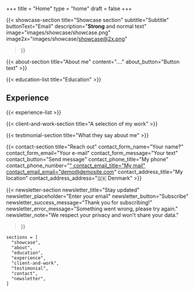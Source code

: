 +++
title =  "Home"
type = "home"
draft = false
+++


{{< showcase-section
    title="Showcase section"
    subtitle="Subtitle"
    buttonText="Email"
    description="<strong>Strong</strong> and normal text"
    image="images/showcase/showcase.png"
    image2x="images/showcase/showcase@2x.png"
 >}}


{{< about-section
    title="About me"
    content="...."
    about_button="Button text"
     >}}

{{< education-list
    title="Education" >}}

## Experience
{{< experience-list >}}
 

{{< client-and-work-section
    title="A selection of my work" >}} 

{{< testimonial-section
    title="What they say about me" >}}

{{< contact-section
    title="Reach out" 
    contact_form_name="Your name?"
    contact_form_email="Your e-mail"
    contact_form_message="Your text"
    contact_button="Send message"
    contact_phone_title="My phone"
    contact_phone_number="<a href='tel:+555 666 777'>"
    contact_email_title="My mail"
    contact_email_email="demo@demosite.com"
    contact_address_title="My location"
    contact_address_address="🇩🇰 Denmark" >}}

{{< newsletter-section 
    newsletter_title="Stay updated"
    newsletter_placeholder="Enter your email"
    newsletter_button="Subscribe"
    newsletter_success_message="Thank you for subscribing!"
    newsletter_error_message="Something went wrong, please try again."
    newsletter_note="We respect your privacy and won't share your data."
>}}
```
sections = [
  "showcase",
  "about",
  "education",
  "experience",
  "client-and-work",
  "testimonial",
  "contact",
  "newsletter",
]
```